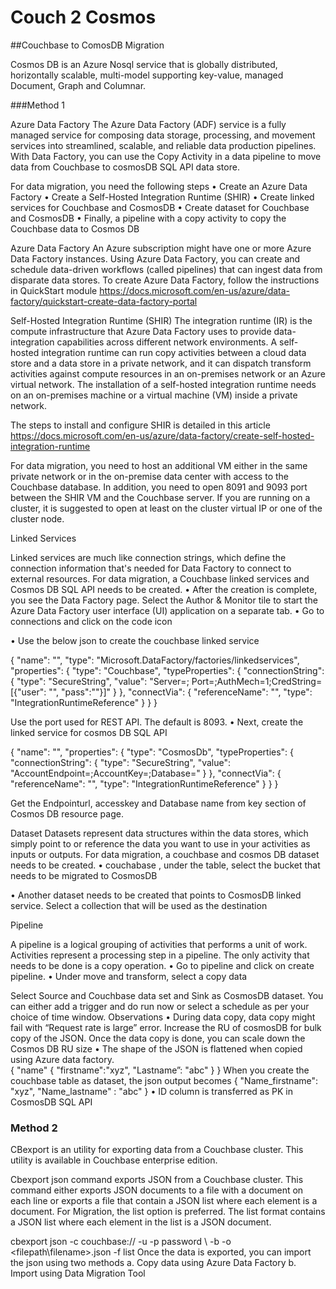 # Couch 2 Cosmos

##Couchbase to  ComosDB Migration 

Cosmos DB is an Azure  Nosql service that is globally distributed, horizontally scalable, multi-model supporting key-value, managed Document, Graph and Columnar. 

###Method 1 

Azure Data Factory 
The Azure Data Factory (ADF) service is a fully managed service for composing data storage, processing, and movement services into streamlined, scalable, and reliable data production pipelines.  
With Data Factory, you can use the Copy Activity in a data pipeline to move data from  Couchbase to cosmosDB SQL API data store.
                                                                          


For data migration, you need the following steps 
•	Create an Azure Data Factory
•	Create a Self-Hosted Integration Runtime (SHIR)
•	Create linked services for Couchbase and CosmosDB 
•	Create dataset for Couchbase and CosmosDB
•	Finally, a pipeline with a copy activity to copy the Couchbase data to Cosmos DB 

Azure Data Factory 
An Azure subscription might have one or more Azure Data Factory instances. Using Azure Data Factory, you can create and schedule data-driven workflows (called pipelines) that can ingest data from disparate data stores. To create Azure Data Factory, follow the instructions in QuickStart module
https://docs.microsoft.com/en-us/azure/data-factory/quickstart-create-data-factory-portal


Self-Hosted Integration Runtime (SHIR)
The integration runtime (IR) is the compute infrastructure that Azure Data Factory uses to provide data-integration capabilities across different network environments.
A self-hosted integration runtime can run copy activities between a cloud data store and a data store in a private network, and it can dispatch transform activities against compute resources in an on-premises network or an Azure virtual network. The installation of a self-hosted integration runtime needs on an on-premises machine or a virtual machine (VM) inside a private network.

The steps to install and configure SHIR is detailed in this article
https://docs.microsoft.com/en-us/azure/data-factory/create-self-hosted-integration-runtime
 
For data migration, you need to host an additional VM  either in the same private network or in the on-premise data center with access to the Couchbase database.  In addition, you need to open 8091 and 9093 port between the SHIR VM and the Couchbase server. If you are running on a cluster, it is suggested to open at least on the cluster virtual IP or one of the cluster node.

Linked Services 

Linked services are much like connection strings, which define the connection information that's needed for Data Factory to connect to external resources.
For data migration, a Couchbase linked services and Cosmos DB SQL API needs to be created. 
•	After the creation is complete, you see the Data Factory page. Select the Author & Monitor tile to start the Azure Data Factory user interface (UI) application on a separate tab.
•	Go to connections and click on the code icon     
 
•	Use the below json to create the couchbase linked service

{
    "name": "<Linked Service Name>",
    "type": "Microsoft.DataFactory/factories/linkedservices",
    "properties": {
        "type": "Couchbase",
        "typeProperties": {
            "connectionString": {
                "type": "SecureString",
                "value": "Server=<server>; Port=<port>;AuthMech=1;CredString=[{\"user\": \"<user name>\", \"pass\":\"<password>\"}]"
            }
        },
"connectVia": {
            "referenceName": "<name of Self Hosted Integration Runtime>",
            "type": "IntegrationRuntimeReference"
        }
    }
}

Use the port used for REST API. The default is 8093.
•	Next, create the linked service for cosmos DB SQL API 

{
    "name": "<name>",
    "properties": {
        "type": "CosmosDb",
        "typeProperties": {
            "connectionString": {
                "type": "SecureString",
                "value": "AccountEndpoint=<EndpointUrl>;AccountKey=<AccessKey>;Database=<Database>"
            }
        },
        "connectVia": {
            "referenceName": "<name of Azure Integration Runtime>",
            "type": "IntegrationRuntimeReference"
        }
    }
}

 Get the Endpointurl, accesskey and Database name from key section of Cosmos DB resource page.

Dataset 
Datasets represent data structures within the data stores, which simply point to or reference the data you want to use in your activities as inputs or outputs.  For data migration, a couchbase and cosmos DB dataset needs to be created. 
•	couchabase , under the table, select the bucket that needs to be migrated to CosmosDB
 
•	Another dataset needs to be created that points to CosmosDB linked service. Select a collection that will be used as the destination 
 
Pipeline 

A pipeline is a logical grouping of activities that performs a unit of work. Activities represent a processing step in a pipeline. The only activity that needs to be done is a copy operation. 
•	Go to pipeline and click on create pipeline.
•	Under move and transform, select a copy data

  
Select Source and Couchbase data set and Sink as CosmosDB dataset.
You can either add a trigger and do run now or select a schedule as per your choice of time window.
Observations 
•	 During data copy,  data copy might fail with “Request rate is large” error. Increase the RU of cosmosDB for bulk copy of the JSON. Once the data copy is done, you can scale down the Cosmos DB RU size
•	The shape of the JSON is flattened when copied using Azure data factory.  
  {
"name"
              { "firstname":"xyz",
              "Lastname”: "abc"
}
}
When you create the couchbase table as dataset, the json output becomes 
{
"Name_firstname": "xyz",
"Name_lastname" : "abc"
}
•	ID column is transferred as PK in CosmosDB SQL API

### Method 2

CBexport  is an utility for exporting data from a Couchbase cluster. This utility is available in Couchbase enterprise edition.

Cbexport json command exports JSON from a Couchbase cluster. This command either exports JSON documents to a file with a document on each line or exports a file that contain a JSON list where each element is a document.
For Migration, the list option is preferred. The list format contains a JSON list where each element in the list is a JSON document. 

cbexport json -c couchbase://<cluster IP> -u <user name> -p password \ -b <bucket name > -o <filepath\filename>.json -f list
Once the data is exported, you can import the json using two methods 
a.	Copy data using Azure Data Factory 
b.	Import using Data Migration Tool


 
